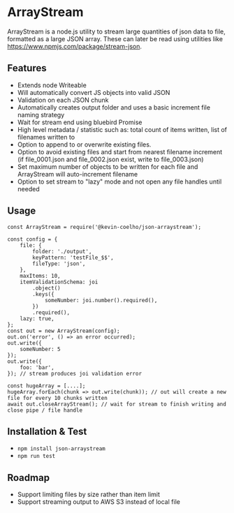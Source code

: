 # ArrayStream
ArrayStream is a node.js utility to stream large quantities of json data to file, formatted as a large JSON array.
These can later be read using utilities like https://www.npmjs.com/package/stream-json.

## Features
- Extends node Writeable
- Will automatically convert JS objects into valid JSON
- Validation on each JSON chunk
- Automatically creates output folder and uses a basic increment file naming strategy
- Wait for stream end using bluebird Promise
- High level metadata / statistic such as: total count of items written, list of filenames written to
- Option to append to or overwrite existing files.
- Option to avoid existing files and start from nearest filename increment (if file_0001.json and file_0002.json exist, 
	write to file_0003.json)
- Set maximum number of objects to be written for each file and ArrayStream will auto-increment filename
- Option to set stream to "lazy" mode and not open any file handles until needed

## Usage
```
const ArrayStream = require('@kevin-coelho/json-arraystream');

const config = {
	file: {
		folder: './output',
		keyPattern: 'testFile_$$',
		fileType: 'json',
	},
	maxItems: 10,
	itemValidationSchema: joi
		.object()
		.keys({
			someNumber: joi.number().required(),
		})
		.required(),
	lazy: true,
};
const out = new ArrayStream(config);
out.on('error', () => an error occurred);
out.write({
	someNumber: 5
});
out.write({
	foo: 'bar',
}); // stream produces joi validation error

const hugeArray = [....];
hugeArray.forEach(chunk => out.write(chunk)); // out will create a new file for every 10 chunks written
await out.closeArrayStream(); // wait for stream to finish writing and close pipe / file handle
```

## Installation & Test
- `npm install json-arraystream`
- `npm run test`

## Roadmap
- Support limiting files by size rather than item limit
- Support streaming output to AWS S3 instead of local file

